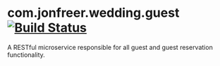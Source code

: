 # com.jonfreer.wedding.guest [![Build Status](https://travis-ci.org/freerjm/com.jonfreer.wedding.guest.svg?branch=master)](https://travis-ci.org/freerjm/com.jonfreer.wedding.guest)

A RESTful microservice responsible for all guest and guest reservation functionality.
